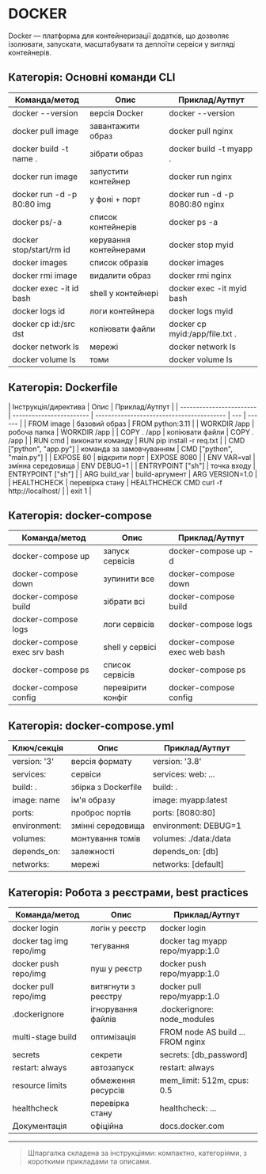 # DOCKER

Docker — платформа для контейнеризації додатків, що дозволяє ізолювати, запускати, масштабувати та деплоїти сервіси у вигляді контейнерів.

## Категорія: Основні команди CLI

| Команда/метод              | Опис                   | Приклад/Аутпут                 |
| -------------------------- | ---------------------- | ------------------------------ |
| docker --version           | версія Docker          | docker --version               |
| docker pull image          | завантажити образ      | docker pull nginx              |
| docker build -t name .     | зібрати образ          | docker build -t myapp .        |
| docker run image           | запустити контейнер    | docker run nginx               |
| docker run -d -p 80:80 img | у фоні + порт          | docker run -d -p 8080:80 nginx |
| docker ps/-a               | список контейнерів     | docker ps -a                   |
| docker stop/start/rm id    | керування контейнерами | docker stop myid               |
| docker images              | список образів         | docker images                  |
| docker rmi image           | видалити образ         | docker rmi nginx               |
| docker exec -it id bash    | shell у контейнері     | docker exec -it myid bash      |
| docker logs id             | логи контейнера        | docker logs myid               |
| docker cp id:/src dst      | копіювати файли        | docker cp myid:/app/file.txt . |
| docker network ls          | мережі                 | docker network ls              |
| docker volume ls           | томи                   | docker volume ls               |

## Категорія: Dockerfile

| Інструкція/директива     | Опис                     | Приклад/Аутпут                            |
| ------------------------ | ------------------------ | ----------------------------------------- | --- | ------ |
| FROM image               | базовий образ            | FROM python:3.11                          |
| WORKDIR /app             | робоча папка             | WORKDIR /app                              |
| COPY . /app              | копіювати файли          | COPY . /app                               |
| RUN cmd                  | виконати команду         | RUN pip install -r req.txt                |
| CMD ["python", "app.py"] | команда за замовчуванням | CMD ["python", "main.py"]                 |
| EXPOSE 80                | відкрити порт            | EXPOSE 8080                               |
| ENV VAR=val              | змінна середовища        | ENV DEBUG=1                               |
| ENTRYPOINT ["sh"]        | точка входу              | ENTRYPOINT ["sh"]                         |
| ARG build_var            | build-аргумент           | ARG VERSION=1.0                           |
| HEALTHCHECK              | перевірка стану          | HEALTHCHECK CMD curl -f http://localhost/ |     | exit 1 |

## Категорія: docker-compose

| Команда/метод                | Опис              | Приклад/Аутпут               |
| ---------------------------- | ----------------- | ---------------------------- |
| docker-compose up            | запуск сервісів   | docker-compose up -d         |
| docker-compose down          | зупинити все      | docker-compose down          |
| docker-compose build         | зібрати всі       | docker-compose build         |
| docker-compose logs          | логи сервісів     | docker-compose logs          |
| docker-compose exec srv bash | shell у сервісі   | docker-compose exec web bash |
| docker-compose ps            | список сервісів   | docker-compose ps            |
| docker-compose config        | перевірити конфіг | docker-compose config        |

## Категорія: docker-compose.yml

| Ключ/секція  | Опис                | Приклад/Аутпут        |
| ------------ | ------------------- | --------------------- |
| version: '3' | версія формату      | version: '3.8'        |
| services:    | сервіси             | services: web: ...    |
| build: .     | збірка з Dockerfile | build: .              |
| image: name  | ім'я образу         | image: myapp:latest   |
| ports:       | проброс портів      | ports: [8080:80]      |
| environment: | змінні середовища   | environment: DEBUG=1  |
| volumes:     | монтування томів    | volumes: ./data:/data |
| depends_on:  | залежності          | depends_on: [db]      |
| networks:    | мережі              | networks: [default]   |

## Категорія: Робота з реєстрами, best practices

| Команда/метод           | Опис                | Приклад/Аутпут                    |
| ----------------------- | ------------------- | --------------------------------- |
| docker login            | логін у реєстр      | docker login                      |
| docker tag img repo/img | тегування           | docker tag myapp repo/myapp:1.0   |
| docker push repo/img    | пуш у реєстр        | docker push repo/myapp:1.0        |
| docker pull repo/img    | витягнути з реєстру | docker pull repo/myapp:1.0        |
| .dockerignore           | ігнорування файлів  | .dockerignore: node_modules       |
| multi-stage build       | оптимізація         | FROM node AS build ... FROM nginx |
| secrets                 | секрети             | secrets: [db_password]            |
| restart: always         | автозапуск          | restart: always                   |
| resource limits         | обмеження ресурсів  | mem_limit: 512m, cpus: 0.5        |
| healthcheck             | перевірка стану     | healthcheck: ...                  |
| Документація            | офіційна            | docs.docker.com                   |

---

> Шпаргалка складена за інструкціями: компактно, категоріями, з короткими прикладами та описами.
